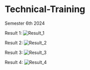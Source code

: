 # Technical-Training
Semester 6th 2024

Result 1: 
![Result_1](https://github.com/Meenu00615/Technical-Training/assets/149779716/756e0f28-2a0c-469f-a001-149365a9d680)

Result 2: 
![Result_2](https://github.com/Meenu00615/Technical-Training/assets/149779716/a16ce6d9-c9dd-452f-9914-b6b67567ddd4)

Result 3: 
![Result_3](https://github.com/Meenu00615/Technical-Training/assets/149779716/f7f46261-43eb-40b9-9e62-69bba244b6d5)

Result 4: 
![Result_4](https://github.com/Meenu00615/Technical-Training/assets/149779716/61adfe8b-5ca4-40ba-971f-4dcfa0c8a692)

